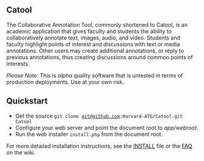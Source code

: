 ## Catool

The Collaborative Annotation Tool, commonly shortened to Catool, is an academic application that gives faculty and students the ability to collaboratively annotate text, images, audio, and video. Students and faculty highlight points of interest and discussions with text or media annotations. Other users may create additional annotations, or reply to previous annotations, thus creating discussions around common points of interests.

_Please Note:_ This is *alpha* quality software that is untested in terms of production deployments. Use at your own risk.

## Quickstart

* Get the source <code>git clone git@github.com:Harvard-ATG/Catool.git Catool</code>
* Configure your web server and point the document root to *app/webroot*.
* Run the web installer <code>install.php</code> from the document root.

For more detailed installation instructions, see the [INSTALL](https://github.com/Harvard-ATG/Catool/blob/master/INSTALL.md) file or the [FAQ](https://github.com/Harvard-ATG/Catool/wiki/Frequently-Asked-Questions) on the wiki.
